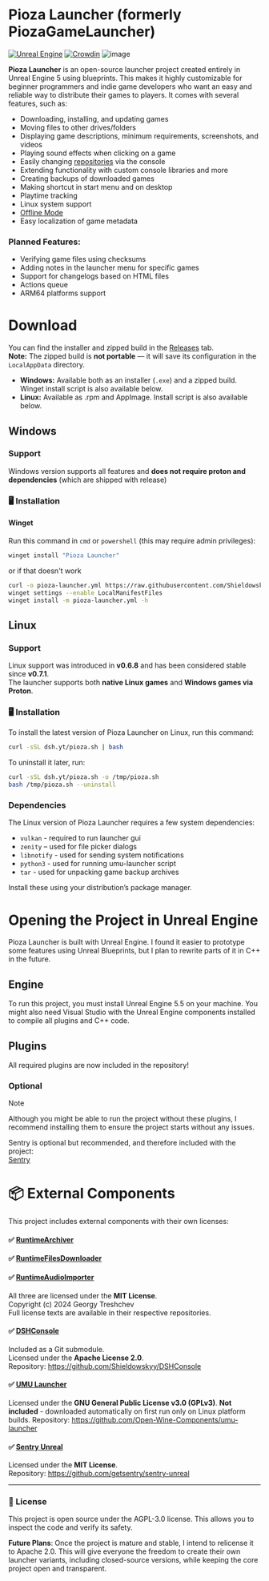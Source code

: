 # Pioza Launcher (formerly PiozaGameLauncher)
[![Unreal Engine](https://img.shields.io/badge/Unreal%20Engine-%23313131.svg?logo=unrealengine&logoColor=white)](#)
[![Crowdin](https://badges.crowdin.net/piozagamelauncher/localized.svg)](https://crowdin.com/project/piozagamelauncher)
![image](https://github.com/user-attachments/assets/cfaa8d9f-5eab-43e9-a4b7-9b2d582fb933)



**Pioza Launcher** is an open-source launcher project created entirely in Unreal Engine 5 using blueprints. This makes it highly customizable for beginner programmers and indie game developers who want an easy and reliable way to distribute their games to players. It comes with several features, such as:

- Downloading, installing, and updating games  
- Moving files to other drives/folders  
- Displaying game descriptions, minimum requirements, screenshots, and videos  
- Playing sound effects when clicking on a game  
- Easily changing [repositories](https://github.com/Shieldowskyy/PiozaGameLauncher/wiki/PiozaRepo-(and-manifest)) via the console  
- Extending functionality with custom console libraries and more
- Creating backups of downloaded games  
- Making shortcut in start menu and on desktop
- Playtime tracking
- Linux system support
- [Offline Mode](https://github.com/Shieldowskyy/PiozaLauncher/wiki/Offline-Mode)
- Easy localization of game metadata  

### Planned Features:

- Verifying game files using checksums  
- Adding notes in the launcher menu for specific games  
- Support for changelogs based on HTML files
- Actions queue
- ARM64 platforms support
# Download

You can find the installer and zipped build in the [Releases](https://github.com/Shieldowskyy/PiozaGameLauncher/releases) tab.  
**Note:** The zipped build is **not portable** — it will save its configuration in the `LocalAppData` directory.

- **Windows:** Available both as an installer (`.exe`) and a zipped build. Winget install script is also available below.
- **Linux:** Available as .rpm and AppImage. Install script is also available below.


## Windows
### Support

Windows version supports all features and **does not require proton and dependencies** (which are shipped with release)

### 🖥️ Installation


#### Winget
Run this command in ``cmd`` or ``powershell`` (this may require admin privileges):

```bash
winget install "Pioza Launcher"
```
or if that doesn't work
```bash
curl -o pioza-launcher.yml https://raw.githubusercontent.com/Shieldowskyy/PiozaLauncher/main/pioza-launcher.yml
winget settings --enable LocalManifestFiles
winget install -m pioza-launcher.yml -h
```
## Linux

### Support

Linux support was introduced in **v0.6.8** and has been considered stable since **v0.7.1**.  
The launcher supports both **native Linux games** and **Windows games via Proton**.

### 🖥️ Installation

To install the latest version of Pioza Launcher on Linux, run this command:

```bash
curl -sSL dsh.yt/pioza.sh | bash
````

To uninstall it later, run:

```bash
curl -sSL dsh.yt/pioza.sh -o /tmp/pioza.sh
bash /tmp/pioza.sh --uninstall
```

### Dependencies

The Linux version of Pioza Launcher requires a few system dependencies:

- `vulkan` - required to run launcher gui
- `zenity` – used for file picker dialogs  
- `libnotify` - used for sending system notifications
- `python3` - used for running umu-launcher script
- `tar` - used for unpacking game backup archives

Install these using your distribution’s package manager.

# Opening the Project in Unreal Engine

Pioza Launcher is built with Unreal Engine. I found it easier to prototype some features using Unreal Blueprints, but I plan to rewrite parts of it in C++ in the future.

## Engine

To run this project, you must install Unreal Engine 5.5 on your machine. You might also need Visual Studio with the Unreal Engine components installed to compile all plugins and C++ code.

## Plugins

All required plugins are now included in the repository!

### Optional

> [!NOTE]  
> Although you might be able to run the project without these plugins, I recommend installing them to ensure the project starts without any issues.

Sentry is optional but recommended, and therefore included with the project:  
[Sentry](https://github.com/getsentry/sentry-unreal/releases)

# 📦 External Components

This project includes external components with their own licenses:

#### ✅ [RuntimeArchiver](https://github.com/gtreshchev/RuntimeArchiver)  
#### ✅ [RuntimeFilesDownloader](https://github.com/gtreshchev/RuntimeFilesDownloader)  
#### ✅ [RuntimeAudioImporter](https://github.com/gtreshchev/RuntimeAudioImporter)

All three are licensed under the **MIT License**.  
Copyright (c) 2024 Georgy Treshchev  
Full license texts are available in their respective repositories.

#### ✅ [DSHConsole](https://github.com/Shieldowskyy/DSHConsole)

Included as a Git submodule.  
Licensed under the **Apache License 2.0**.  
Repository: https://github.com/Shieldowskyy/DSHConsole

#### ✅ [UMU Launcher](https://github.com/Open-Wine-Components/umu-launcher)

Licensed under the **GNU General Public License v3.0 (GPLv3)**. 
**Not included** - downloaded automatically on first run only on Linux platform builds.
Repository: https://github.com/Open-Wine-Components/umu-launcher

#### ✅ [Sentry Unreal](https://github.com/getsentry/sentry-unreal)

Licensed under the **MIT License**.  
Repository: https://github.com/getsentry/sentry-unreal

---

### 📄 License
This project is open source under the AGPL-3.0 license. This allows you to inspect the code and verify its safety.

**Future Plans**: Once the project is mature and stable, I intend to relicense it to Apache 2.0. This will give everyone the freedom to create their own launcher variants, including closed-source versions, while keeping the core project open and transparent.
